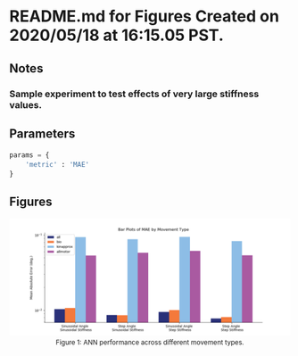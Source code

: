

# README.md for Figures Created on 2020/05/18 at 16:15.05 PST.

## Notes

### Sample experiment to test effects of very large stiffness values.



## Parameters

```py
params = {
	'metric' : 'MAE'
}
```

## Figures

<p align="center">
	<img width="1000" src="MAE_01-01.png"></br>
	<small>Figure 1: ANN performance across different movement types.</small>
</p>
</br>
</br>
